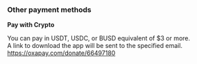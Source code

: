 ### Other payment methods 

**Pay with Crypto**

You can pay in USDT, USDC, or BUSD equivalent of $3 or more. \
A link to download the app will be sent to the specified email. \
https://oxapay.com/donate/66497180 
